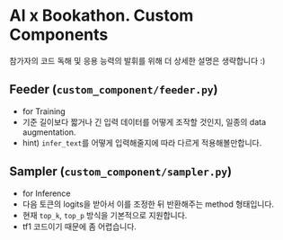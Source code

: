 AI x Bookathon. Custom Components
=====================================

참가자의 코드 독해 및 응용 능력의 발휘를 위해 더 상세한 설명은 생략합니다 :)

## Feeder (`custom_component/feeder.py`)
- for Training
- 기준 길이보다 짧거나 긴 입력 데이터를 어떻게 조작할 것인지, 일종의 data augmentation.
- hint) `infer_text`를 어떻게 입력해줄지에 따라 다르게 적용해볼만합니다.

## Sampler (`custom_component/sampler.py`)
- for Inference
- 다음 토큰의 logits을 받아서 이를 조정한 뒤 반환해주는 method 형태입니다.
- 현재 `top_k`, `top_p` 방식을 기본적으로 지원합니다.
- tf1 코드이기 때문에 좀 어렵습니다.
